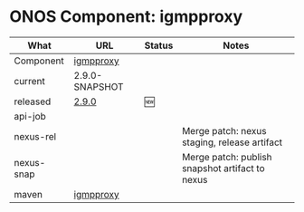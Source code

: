 ONOS Component: igmpproxy
=========================

| What | URL | Status | Notes |
| ---- | --- | ------ | ----- |
| Component  | [igmpproxy](https://gerrit.opencord.org/plugins/gitiles/igmpproxy) | | |
| current    | 2.9.0-SNAPSHOT | | |    
| released   | [2.9.0](https://mvnrepository.com/artifact/org.opencord/igmpproxy) | :new: | |
| api-job    | | | |
| nexus-rel  | | | Merge patch: nexus staging, release artifact |
| nexus-snap | | | Merge patch: publish snapshot artifact to nexus |
| maven | [igmpproxy](https://mvnrepository.com/artifact/org.opencord/igmpproxy) | | | Release staged on nexus, publishing to mvc |
